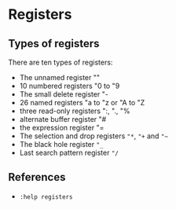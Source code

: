 # Registers

## Types of registers

There are ten types of registers:

- The unnamed register ""
- 10 numbered registers "0 to "9
- The small delete register "-
- 26 named registers "a to "z or "A to "Z
- three read-only registers ":, "., "%
- alternate buffer register "#
- the expression register "=
- The selection and drop registers `"*`, `"+` and `"~`
- The black hole register `"_`
- Last search pattern register `"/`

## References

- `:help registers`
